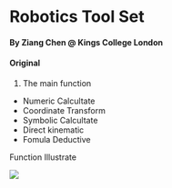 # Robotics Tool Set
#### By Ziang Chen @ Kings College London
#### Original

1. The main function
  * Numeric Calcultate
  * Coordinate Transform
  * Symbolic Calcultate
  * Direct kinematic
  * Fomula Deductive

Function Illustrate

![](Pic/transform_matrix.png)
